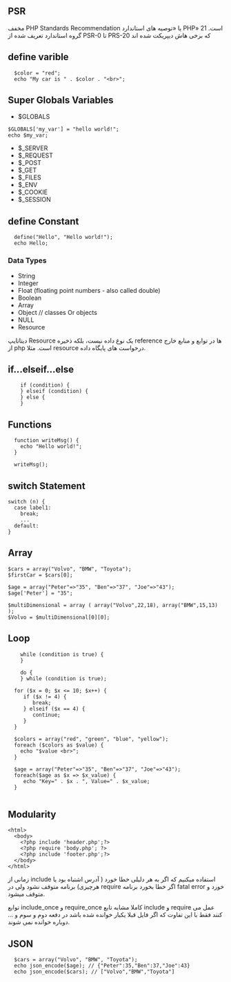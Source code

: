 ## PSR
مخفف PHP Standards Recommendation یا «توصیه های استاندارد PHP» است.
21 گروه استاندارد تعریف شده از PSR-0 تا PRS-20 که برخی هاش دیپریکت شده اند

## define varible
```
  $color = "red";
  echo "My car is " . $color . "<br>";
```

## Super Globals Variables
- $GLOBALS
```
$GLOBALS['my_var'] = "hello world!";
echo $my_var;
```
- $_SERVER
- $_REQUEST
- $_POST
- $_GET
- $_FILES
- $_ENV
- $_COOKIE
- $_SESSION

## define Constant
```
  define("Hello", "Hello world!");
  echo Hello;
```
### Data Types
- String
- Integer
- Float (floating point numbers - also called double)
- Boolean
- Array
- Object // classes Or objects
- NULL
- Resource

 دیتاتایپ Resource یک نوع داده نیست، بلکه ذخیره reference ها در توابع و منابع خارج از php است. مثلا resource درخواست های پایگاه داده.

## if...elseif...else
```
    if (condition) {
    } elseif (condition) {
    } else {
    }
```

## Functions
```
  function writeMsg() {
    echo "Hello world!";
  }

  writeMsg(); 
```

## switch Statement
```
switch (n) {
  case label1:
    break;
    ...
  default:
}
```
## Array
```
$cars = array("Volvo", "BMW", "Toyota");
$firstCar = $cars[0];

$age = array("Peter"=>"35", "Ben"=>"37", "Joe"=>"43");
$age['Peter'] = "35";

$multiDimensional = array ( array("Volvo",22,18), array("BMW",15,13) );
$Volvo = $multiDimensional[0][0];
```

## Loop
```
    while (condition is true) {
    }
```
```
    do {
    } while (condition is true);
```
```
  for ($x = 0; $x <= 10; $x++) {
     if ($x != 4) {
        break;
     } elseif ($x == 4) {
        continue;
     }
  }
```
```
  $colors = array("red", "green", "blue", "yellow");
  foreach ($colors as $value) {
    echo "$value <br>";
  }
  
  $age = array("Peter"=>"35", "Ben"=>"37", "Joe"=>"43");
  foreach($age as $x => $x_value) {
     echo "Key=" . $x . ", Value=" . $x_value;
  }
  
```
## Modularity
```
<html>
  <body>
    <?php include 'header.php';?>
    <?php require 'body.php'; ?>
    <?php include 'footer.php';?>
  </body>
</html>
```

زمانی از include استفاده میکنیم که اگر به هر دلیلی خطا خورد ( آدرس اشتباه بود یا هرچیزی) برنامه متوقف نشود ولی در require اگر خطا بخورد برنامه fatal error خورد و متوقف میشود.

توابع include_once و require_once کاملا مشابه تابع include و require عمل می کنند فقط با این تفاوت که اگر فایل قبلا یکبار خوانده شده باشد در دفعه دوم و سوم و ... دوباره خوانده نمی شوند.

## JSON
```
  $cars = array("Volvo", "BMW", "Toyota");
  echo json_encode($age); // {"Peter":35,"Ben":37,"Joe":43}
  echo json_encode($cars); // ["Volvo","BMW","Toyota"]
```
